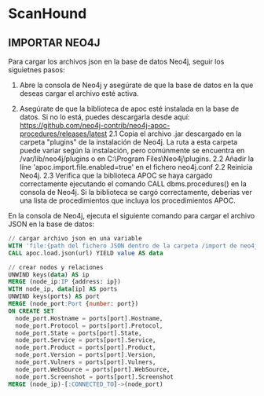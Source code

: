 # ScanHound

## IMPORTAR NEO4J

Para cargar los archivos json en la base de datos Neo4j, seguir los siguietnes pasos:

1. Abre la consola de Neo4j y asegúrate de que la base de datos en la que deseas cargar el archivo esté activa.

2. Asegúrate de que la biblioteca de apoc esté instalada en la base de datos. Si no lo está, puedes descargarla desde aquí: https://github.com/neo4j-contrib/neo4j-apoc-procedures/releases/latest
  2.1 Copia el archivo .jar descargado en la carpeta "plugins" de la instalación de Neo4j. La ruta a esta carpeta puede variar según la instalación, pero comúnmente se encuentra en /var/lib/neo4j/plugins o en C:\Program Files\Neo4j\plugins.
  2.2 Añadir la líne 'apoc.import.file.enabled=true' en el fichero neo4j.conf
  2.2 Reinicia Neo4j.
  2.3 Verifica que la biblioteca APOC se haya cargado correctamente ejecutando el comando CALL dbms.procedures() en la consola de Neo4j. Si la biblioteca se cargó correctamente, deberías ver una lista de procedimientos que incluya los procedimientos APOC.

En la consola de Neo4j, ejecuta el siguiente comando para cargar el archivo JSON en la base de datos:

```sql
// cargar archivo json en una variable
WITH 'file:{path del fichero JSON dentro de la carpeta /import de neo4j}' AS url
CALL apoc.load.json(url) YIELD value AS data

// crear nodos y relaciones
UNWIND keys(data) AS ip
MERGE (node_ip:IP {address: ip})
WITH node_ip, data[ip] AS ports
UNWIND keys(ports) AS port
MERGE (node_port:Port {number: port})
ON CREATE SET 
  node_port.Hostname = ports[port].Hostname,
  node_port.Protocol = ports[port].Protocol,
  node_port.State = ports[port].State,
  node_port.Service = ports[port].Service,
  node_port.Product = ports[port].Product,
  node_port.Version = ports[port].Version,
  node_port.Vulners = ports[port].Vulners,
  node_port.WebSource = ports[port].WebSource,
  node_port.Screenshot = ports[port].Screenshot
MERGE (node_ip)-[:CONNECTED_TO]->(node_port)
```
